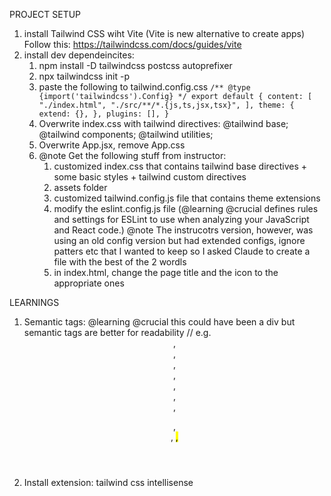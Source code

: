 

PROJECT SETUP

1. install Tailwind CSS wiht Vite (Vite is new alternative to create apps)
Follow this: https://tailwindcss.com/docs/guides/vite 
2. install dev dependeincites:
    1. npm install -D tailwindcss postcss autoprefixer
    2. npx tailwindcss init -p
    3. paste the following to tailwind.config.css
                    `/** @type {import('tailwindcss').Config} */
                export default {
                content: [
                    "./index.html",
                    "./src/**/*.{js,ts,jsx,tsx}",
                ],
                theme: {
                    extend: {},
                },
                plugins: [],
                }`
    4. Overwrite index.css with tailwind directives:
            @tailwind base;
            @tailwind components;
            @tailwind utilities;
    5. Overwrite App.jsx, remove App.css
    6. @note Get the following stuff from instructor:
        1. customized index.css that contains tailwind base directives + some basic styles + tailwind custom directives
        2. assets folder
        3. customized tailwind.config.js file that contains theme extensions
        4. modify the eslint.config.js file 
        (@learning @crucial defines rules and settings for ESLint to use when analyzing your JavaScript and React code.)
        @note The instrucotrs version, however, was using an old config version but had extended configs, ignore patters etc that I wanted to keep so I asked Claude to create a file with the best of the 2 wordls
        5. in index.html, change the page title and the icon to the appropriate ones








LEARNINGS

1. Semantic tags: @learning @crucial this could have been a div but semantic tags are better for readability 
        // e.g. <header>, <nav>, <main>, <article>, <section>, <aside>, <footer>, <figure>, <figcaption>, <mark>, <time>
2. Install extension: tailwind css intellisense

